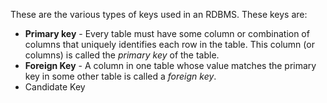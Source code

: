 These are the various types of keys used in an RDBMS. These keys are:

- **Primary key** - Every table must have some column or combination of columns that uniquely identifies each row in the table. This column (or columns) is called the *primary key* of the table.
- **Foreign Key** - A column in one table whose value matches the primary key in some other table is called a *foreign key*.
- Candidate Key